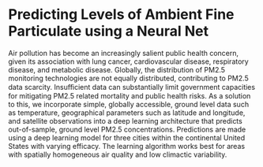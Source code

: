 # Predicting Levels of Ambient Fine Particulate using a Neural Net

Air pollution has become an increasingly salient public health concern, given its association with lung cancer, cardiovascular disease, respiratory disease, and metabolic disease. Globally, the distribution of PM2.5 monitoring technologies are not equally distributed, contributing to PM2.5 data scarcity. Insuﬃcient data can substantially limit government capacities for mitigating PM2.5 related mortality and public health risks. As a solution to this, we incorporate simple, globally accessible, ground level data such as temperature, geographical parameters such as latitude and longitude, and satellite observations into a deep learning architecture that predicts out-of-sample, ground level PM2.5 concentrations. Predictions are made using a deep learning model for three cities within the continental United States with varying efficacy. The learning algorithm works best for areas with spatially homogeneous air quality and low climactic
variability.

